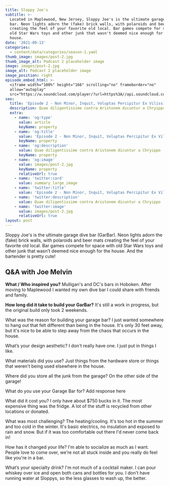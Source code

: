 ```yaml
---
title: Sloppy Joe's
subtitle: >-
  Located in Maplewood, New Jersey, Sloppy Joe's is the ultimate garage dive
  bar. Neon lights adorn the (fake) brick walls, with polaroids and beer mats
  creating the feel of your favorite old local. Bar games compete for space with
  old Star Wars toys and other junk that wasn't deemed nice enough for the
  house.
date: '2021-09-13'
categories:
  - content/data/categories/season-1.yaml
thumb_image: images/post-2.jpg
thumb_image_alt: Podcast 2 placeholder image
image: images/post-2.jpg
image_alt: Podcast 2 placeholder image
image_position: right
episode_embed_html: >-
  <iframe width="100%" height="166" scrolling="no" frameborder="no"
  allow="autoplay"
  src="https://w.soundcloud.com/player/?url=https%3A//api.soundcloud.com/tracks/387283889&color=%23ff5500&auto_play=false&hide_related=false&show_comments=true&show_user=true&show_reposts=false&show_teaser=true"></iframe>
seo:
  title: 'Episode 2 - Non Minor, Inquit, Voluptas Percipitur Ex Vilissimis'
  description: Quae diligentissime contra Aristonem dicuntur a Chryippo
  extra:
    - name: 'og:type'
      value: article
      keyName: property
    - name: 'og:title'
      value: 'Episode 2 - Non Minor, Inquit, Voluptas Percipitur Ex Vilissimis'
      keyName: property
    - name: 'og:description'
      value: Quae diligentissime contra Aristonem dicuntur a Chryippo
      keyName: property
    - name: 'og:image'
      value: images/post-2.jpg
      keyName: property
      relativeUrl: true
    - name: 'twitter:card'
      value: summary_large_image
    - name: 'twitter:title'
      value: 'Episode 2 - Non Minor, Inquit, Voluptas Percipitur Ex Vilissimis'
    - name: 'twitter:description'
      value: Quae diligentissime contra Aristonem dicuntur a Chryippo
    - name: 'twitter:image'
      value: images/post-2.jpg
      relativeUrl: true
layout: post
---
```

Sloppy Joe's is the ultimate garage dive bar (GarBar). Neon lights adorn the (fake) brick walls, with polaroids and beer mats creating the feel of your favorite old local. Bar games compete for space with old Star Wars toys and other junk that wasn't deemed nice enough for the house. And the bartender is pretty cute!

## Q\&A with Joe Melvin

**What / Who inspired you?**
Mulligan's and DC's bars in Hoboken. After moving to Maplewood I wanted my own dive bar I could share with friends and family. 

**How long did it take to build your GarBar?**
It's still a work in progress, but the original build only took 2 weekends. 

What was the reason for building your garage bar?
I just wanted somewhere to hang out that felt different than being in the house. It's only 30 feet away, but it's nice to be able to step away from the chaos that occurs in the house. 

What’s your design aesthetic?
I don't really have one. I just put in things I like. 

What materials did you use?
Just things from the hardware store or things that weren't being used elsewhere in the house. 

Where did you store all the junk from the garage?
On the other side of the garage!

What do you use your Garage Bar for?
Add response here

What did it cost you?
I only have about $750 bucks in it. The most expensive thing was the fridge. A lot of the stuff is recycled from other locations or donated. 

What was most challenging?
The heating/cooling. It's too hot in the summer and too cold in the winter. It's basic electrics, no insulation and exposed to rain and snow. But if it was too comfortable out there I'd never come back in!

How has it changed your life?
I'm able to socialize as much as I want. People love to come over, we're not all stuck inside and you really do feel like you're in a bar. 

What’s your specialty drink?
I'm not much of a cocktail maker. I can pour whiskey over ice and open both cans and bottles for you. I don't have running water at Sloppys, so the less glasses to wash up, the better.

